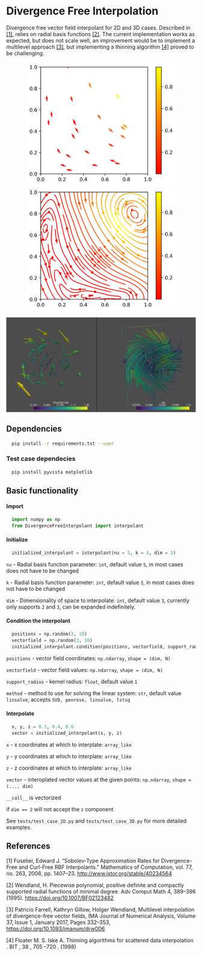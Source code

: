 
# Divergence Free Interpolation

Divergence free vector field interpolant for 2D and 3D cases. 
Described in [[1]](#1), relies on radial basis functions [[2]](#2). 
The current implementation works as expected, but does not scale well, 
an improvement would be to implement a multilevel approach [[3]](#3), 
but implementing a thinning algorithm [[4]](#4) proved to be challenging.

<p align="center">
  <img src="graphics/2D_sample_field.png" width="400" title="2D vector field">
  <img src="graphics/2D_interpolated_field.png" width="400">
</p>

![3D vector field](https://github.com/Peteris-Zvejnieks/DivergenceFreeInterpolation/blob/main/graphics/3D_field.png)

## Dependencies

```bash
  pip install -r requirements.txt --user
```
### Test case dependecies
```bash
  pip install pyvista matplotlib
```
## Basic functionality

#### Import
```python
  import numpy as np
  from DivergenceFreeInterpolant import interpolant
```

#### Initialize
```python
  initialized_interpolant = interpolant(nu = 5, k = 3, dim = 3)
```
`nu` - Radial basis function parameter: `int`, default value `5`, 
in most cases does not have to be changed

`k` - Radial basis function parameter: `int`, default value `3`, 
in most cases does not have to be changed

`dim` - Dimensionality of space to interpolate: `int`, default value `3`,
currently only supports `2` and `3`, can be expanded indefinitely.

#### Condition the interpolant
```python
  positions = np.random(3, 10)
  vectorfield = np.random(3, 10)
  initialized_interpolant.condition(positions, vectorfield, support_radius = 0.2, method = 'linsolve')
```
`positions` - vector field coordinates: `np.ndarray`, `shape = (dim, N)`

`vectorfield` - vector field values: `np.ndarray`, `shape = (dim, N)`

`support_radius` - kernel radius: `float`, default value `1`

`method` - method to use for solving the linear system: `str`, default value `linsolve`,
accepts `SVD, penrose, linsolve, lstsq`

#### Interpolate
```python
  x, y, z = 0.3, 0.4, 0.6
  vector = initialized_interpolant(x, y, z)
```
`x` - x coordinates at which to interplate: `array_like`

`y` - y coordinates at which to interplate: `array_like`

`z` - z coordinates at which to interplate: `array_like`

`vector` - interoplated vector values at the given points: `np.ndarray`, `shape = (..., dim)`

`__call__` is vectorized

if `dim == 2` will not accept the `z` component

See `tests/test_case_2D.py` and `tests/test_case_3D.py` for more detailed examples.
## References

<a id="1">[1]</a> Fuselier, Edward J. 
“Sobolev-Type Approximation Rates for Divergence-Free and Curl-Free RBF Interpolants.” 
Mathematics of Computation, vol. 77, no. 263, 2008, pp. 1407–23. 
http://www.jstor.org/stable/40234564

<a id="2">[2]</a> Wendland, H. 
Piecewise polynomial, positive definite and compactly supported radial functions of minimal degree. 
Adv Comput Math 4, 389–396 (1995). 
https://doi.org/10.1007/BF02123482

<a id="3">[3]</a> Patricio Farrell, Kathryn Gillow, Holger Wendland, 
Multilevel interpolation of divergence-free vector fields, 
IMA Journal of Numerical Analysis, Volume 37, Issue 1, January 2017, Pages 332–353, 
https://doi.org/10.1093/imanum/drw006

<a id="4">[4]</a> Floater M. S. Iske A. 
Thinning algorithms for scattered data interpolation . 
BIT , 38 , 705 –720 . (1998) 
